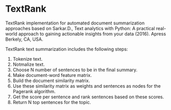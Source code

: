 # TextRank
TextRank implementation for automated document summarization approaches based on 
Sarkar.D., Text analytics with Python: A practical real-world approach to gaining actionable insights from your data (2016). Apress Berkely, CA, USA.

TextRank text summarization includes the following steps:
1. Tokenize text.
2. Notmalize text.
3. Choose N number of sentences to be in the final summary.
4. Make document-word feature matrix.
5. Build the document similarity matrix.
6. Use these similarity matrix as weights and sentences as nodes for the Pagerank algorithm.
7. Get the score per sentence and rank sentences based on these scores.
8. Return N top sentences for the topic.
